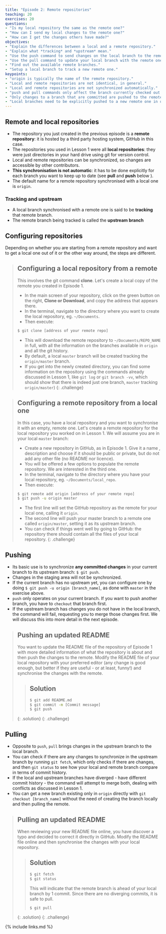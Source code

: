 ```yaml
---
title: "Episode 2: Remote repositories"
teaching: 20
exercises: 20
questions:
- "Is my local repository the same as the remote one?"
- "How can I send my local changes to the remote one?"
- "How can I get the changes others have made?"
objectives:
- "Explain the differences between a local and a remote repository."
- "Explain what *tracking* and *upstream* mean."
- "Use the push command to send changes on the local branch to the remote one."
- "Use the pull command to update your local branch with the remote one."
- "Find out the available remote branches."
- "Setup a local branch to track a new remote one."
keypoints:
- "origin is typically the name of the remote repository."
- "Local and remote repositories are not identical, in general."
- "Local and remote repositories are not synchronized automatically."
- "push and pull commands only affect the branch currently checked out."
- "Only changes to a branch that are committed are pushed to the remote."
- "Local branches need to be explicitly pushed to a new remote one in order to share them."
---
```


## Remote and local repositories

- The repository you just created in the previous episode is a **remote
 repository**: it is hosted by a third party hosting system, GitHub in this
  case.
- The repositories you used in Lesson 1 were all **local repositories**: they
 were just directories in your hard drive using git for version control.
- Local and remote repositories can be synchronized, so changes are
 accessible by other contributors.
- **This synchronisation is not automatic**: it has to be done explicitly
 for each branch you want to keep up to date (see **pull** and **push** below
 ).
- The default name for a remote repository synchronised with a local one is
 `origin`. 

### Tracking and upstream

- A local branch synchronised with a remote one is said to be **tracking**
that remote branch.
- The remote branch being tracked is called the **upstream branch**

## Configuring repositories

Depending on whether you are starting from a remote repository and want to get 
 a local one out of it or the other way around, the steps are different. 
  
> ## Configuring a local repository from a remote
> This involves the git command **clone**. Let's
> create a local copy of the remote you created in Episode 1. 
>
>- In the main screen of your repository, click on the green button on the
> right, **Clone or Download**, and copy the address that appears there. 
>- In the terminal, navigate to the directory where you want to create the local
> repository, eg. `~/Documents`.
>- Then execute:
>
>```bash
>$ git clone [address of your remote repo]
>```
>- This will download the remote repository to `~/Documents/REPO_NAME` in full,
>with all the information on the branches available in `origin` and all the
> git history.
>- By default, a local `master` branch will be created tracking the 
>`origin/master` branch.
>- If you get into the newly created directory, you can find some information
> on the repository using the commands already discussed in Lesson 1, like
> `git log` or `git branch -vv`, which should show that there is indeed just one
> branch, `master` tracking `origin/master`)
{: .challenge}

> ## Configuring a remote repository from a local one
> In this case, you have a local repository and you want to synchronise it
> with an empty, remote one. Let's create a remote repository for the local
> repository you worked on in Lesson 1. We will assume you are in your local
> `master` branch:
>
>- Create a new repository in GitHub, as in Episode 1. Give it a name
>, description and choose
> if it should be public or private, but do not add any other file (no README
> nor licence).
>- You will be offered a few options to populate the remote repository. We are
> interested in the third one.
>- In the terminal, navigate to the directory where you have your local
> repository, eg. `~/Documents/local_repo`.
>- Then execute:
>
>```bash
>$ git remote add origin [address of your remote repo]
>$ git push -u origin master
>```
>- The first line will set the GitHub repository as the remote for your
> local one, calling it `origin`.
>- The second line will push your master branch to a remote one called
> `origin/master`, setting it as its upstream branch.
>- You can check if things went well by going to GitHub: the repository there
> should contain all the files of your local repository.
{: .challenge}


## Pushing

- Its basic use is to synchronize **any committed changes** in your current
 branch to its upstream branch: `$ git push`.
- Changes in the staging area will not be synchronized. 
- If the current branch has no upstream yet, you can configure one by doing 
`$ git push -u origin [branch_name]`, as done with `master` in the exercise
 above.
- `push` only operates on your current branch. If you want to push another
 branch, you have to `checkout` that branch first.
- If the upstream branch has changes you do not have in the local branch, the
 command will fail, requesting you to merge those changes first. We will
  discuss this into more detail in the next episode.
  
> ## Pushing an updated README
> You want to update the README file of the repository of Episode 1 with more
> detailed information of what the repository is about and then push the
> changes to the remote. 
> Modify the README file of your local repository with your preferred editor
> (any change is good enough, but better if they are useful - or at least, 
> funny!) and synchronise the changes with the remote.
>
> > ## Solution
> > ```bash
> > $ git add README.md
> > $ git commit -m [Commit message]
> > $ git push
> > ```
> {: .solution}
{: .challenge}

## Pulling

- Opposite to `push`, `pull` brings changes in the upstream branch to the local
 branch.
- You can check if there are any changes to synchronize in the upstream
 branch by running `git fetch`, which only checks if there are changes, and then
  `git status` to see how your local and remote branch compare in terms of
   commit history.
- If the local and upstream branches have diverged - have different
 commit history - the command will attempt to merge both, dealing with
  conflicts as discussed in Lesson 1.
- You can get a new branch existing only in `origin` directly with `git
 checkout [branch_name]` without the need of creating the branch locally and
  then pulling the remote. 

> ## Pulling an updated README
> When reviewing your new README file online, you have discover a typo and
> decided to correct it directly in GitHub. Modify the README file online and
> then synchronise the changes with your local repository.
>
> > ## Solution
> > ```bash
> > $ git fetch
> > $ git status
> > ```
> > This will indicate that the remote branch is ahead of your local branch
> by 1 commit. Since there are no diverging commits, it is safe to pull. 
> > ```bash
> > $ git pull
> > ```
> {: .solution}
{: .challenge}
  
{% include links.md %}
